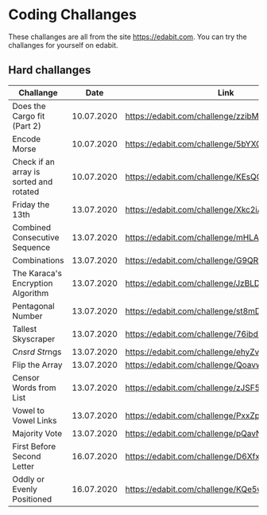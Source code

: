 # Coding Challanges

These challanges are all from the site https://edabit.com.
You can try the challanges for yourself on edabit.

## Hard challanges

| Challange | Date  | Link |
| --------- | ----- | ---- |
| Does the Cargo fit (Part 2)| 10.07.2020 | https://edabit.com/challenge/zzibM5MaxDNvQCrEk |
| Encode Morse | 10.07.2020| https://edabit.com/challenge/5bYXQfpyoithnQisa |
| Check if an array is sorted and rotated | 10.07.2020 | https://edabit.com/challenge/KEsQGp7LsP3KwmqJ7 |
| Friday the 13th | 13.07.2020 | https://edabit.com/challenge/Xkc2iAjwCap2z9N5D |
| Combined Consecutive Sequence | 13.07.2020 | https://edabit.com/challenge/mHLAmj4vmRuXrT8Nb |
| Combinations | 13.07.2020 | https://edabit.com/challenge/G9QRtAGXb9Cu368Pw |
| The Karaca's Encryption Algorithm | 13.07.2020 | https://edabit.com/challenge/JzBLDzrcGCzDjkk5n |
| Pentagonal Number | 13.07.2020 | https://edabit.com/challenge/st8mDxreMcuWxuz8c |
| Tallest Skyscraper | 13.07.2020 | https://edabit.com/challenge/76ibd8jZxvhAwDskb |
| C*ns*r*d Str*ngs | 13.07.2020 | https://edabit.com/challenge/ehyZvt6AJF4rKFfXT |
| Flip the Array | 13.07.2020 | https://edabit.com/challenge/QoavwQhmrDpXJhBW9 |
| Censor Words from List | 13.07.2020 | https://edabit.com/challenge/zJSF5EfPe69e9sJAc |
| Vowel to Vowel Links | 13.07.2020 | https://edabit.com/challenge/PxxZprxCjDrzaTcLQ |
| Majority Vote | 13.07.2020 | https://edabit.com/challenge/pQavNkBbdmvSMmx5x |
| First Before Second Letter | 16.07.2020 | https://edabit.com/challenge/D6XfxhRobdQvbKX4v |
| Oddly or Evenly Positioned | 16.07.2020 | https://edabit.com/challenge/KQe5w8AdSLbweW8ck |

